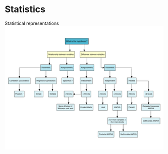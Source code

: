 # Statistics
Statistical representations
![Which Statistical Test to Use?](Appropriate_Stat_Test.png)
